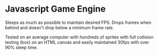 Javascript Game Engine
============

Sleeps as much as possible to maintain desired FPS. Drops frames when behind and doesn't drop below a minimum frame rate.

Tested on an average computer with hundreds of sprites with full collision testing (box) on an HTML canvas and easily maintained 30fps with over 90% sleep time.
